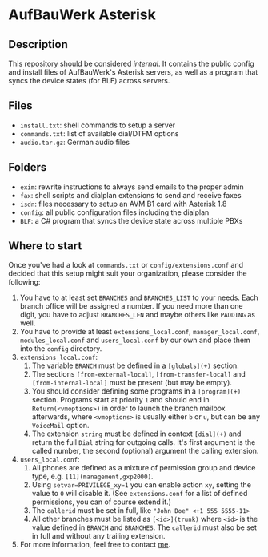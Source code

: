 AufBauWerk Asterisk
===================


Description
-----------
This repository should be considered *internal*. It contains the public config
and install files of AufBauWerk's Asterisk servers, as well as a program that
syncs the device states (for BLF) across servers.


Files
-----
* `install.txt`: shell commands to setup a server
* `commands.txt`: list of available dial/DTFM options
* `audio.tar.gz`: German audio files


Folders
-------
* `exim`: rewrite instructions to always send emails to the proper admin
* `fax`: shell scripts and dialplan extensions to send and receive faxes
* `isdn`: files necessary to setup an AVM B1 card with Asterisk 1.8
* `config`: all public configuration files including the dialplan
* `BLF`: a C# program that syncs the device state across multiple PBXs


Where to start
--------------
Once you've had a look at `commands.txt` or `config/extensions.conf` and
decided that this setup might suit your organization, please consider the
following:

1. You have to at least set `BRANCHES` and `BRANCHES_LIST` to your needs.
   Each branch office will be assigned a number. If you need more than one
   digit, you have to adjust `BRANCHES_LEN` and maybe others like `PADDING`
   as well.
2. You have to provide at least `extensions_local.conf`, `manager_local.conf`,
   `modules_local.conf` and `users_local.conf` by our own and place them into
   the `config` directory.
3. `extensions_local.conf`:
   1. The variable `BRANCH` must be defined in a `[globals](+)` section.
   2. The sections `[from-external-local]`, `[from-transfer-local]` and
      `[from-internal-local]` must be present (but may be empty).
   3. You should consider defining some programs in a `[program](+)` section.
      Programs start at priority `1` and should end in `Return(<vmoptions>)` in
      order to launch the branch mailbox afterwards, where `<vmoptions>` is
      usually either `b` or `u`, but can be any `VoiceMail` option.
   4. The extension `string` must be defined in context `[dial](+)` and return
      the full `Dial` string for outgoing calls. It's first argument is the
      called number, the second (optional) argument the calling extension.
4. `users_local.conf`:
   1. All phones are defined as a mixture of permission group and device type,
      e.g. `[11](management,gxp2000)`.
   2. Using `setvar=PRIVILEGE_xy=1` you can enable action `xy`, setting the
      value to `0` will disable it. (See `extensions.conf` for a list of defined
      permissions, you can of course extend it.)
   3. The `callerid` must be set in full, like `"John Doe" <+1 555 5555-11>`
   4. All other branches must be listed as `[<id>](trunk)` where `<id>` is the
      value defined in `BRANCH` and `BRANCHES`. The `callerid` must also be set
      in full and without any trailing extension.
5. For more information, feel free to contact [me](mailto:m.meitinger@aufbauwerk.com).
